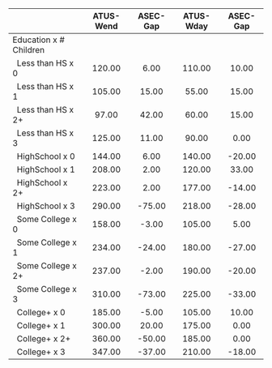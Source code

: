
|                      |    ATUS-Wend |     ASEC-Gap |    ATUS-Wday |     ASEC-Gap |
| -------------------- | :----------: | :----------: | :----------: | :----------: |
| Education x # Children |              |              |              |              |
| &nbsp;&nbsp;Less than HS x 0 |       120.00 |         6.00 |       110.00 |        10.00 |
| &nbsp;&nbsp;Less than HS x 1 |       105.00 |        15.00 |        55.00 |        15.00 |
| &nbsp;&nbsp;Less than HS x 2+ |        97.00 |        42.00 |        60.00 |        15.00 |
| &nbsp;&nbsp;Less than HS x 3 |       125.00 |        11.00 |        90.00 |         0.00 |
| &nbsp;&nbsp;HighSchool x 0 |       144.00 |         6.00 |       140.00 |       -20.00 |
| &nbsp;&nbsp;HighSchool x 1 |       208.00 |         2.00 |       120.00 |        33.00 |
| &nbsp;&nbsp;HighSchool x 2+ |       223.00 |         2.00 |       177.00 |       -14.00 |
| &nbsp;&nbsp;HighSchool x 3 |       290.00 |       -75.00 |       218.00 |       -28.00 |
| &nbsp;&nbsp;Some College x 0 |       158.00 |        -3.00 |       105.00 |         5.00 |
| &nbsp;&nbsp;Some College x 1 |       234.00 |       -24.00 |       180.00 |       -27.00 |
| &nbsp;&nbsp;Some College x 2+ |       237.00 |        -2.00 |       190.00 |       -20.00 |
| &nbsp;&nbsp;Some College x 3 |       310.00 |       -73.00 |       225.00 |       -33.00 |
| &nbsp;&nbsp;College+ x 0 |       185.00 |        -5.00 |       105.00 |        10.00 |
| &nbsp;&nbsp;College+ x 1 |       300.00 |        20.00 |       175.00 |         0.00 |
| &nbsp;&nbsp;College+ x 2+ |       360.00 |       -50.00 |       185.00 |         0.00 |
| &nbsp;&nbsp;College+ x 3 |       347.00 |       -37.00 |       210.00 |       -18.00 |

